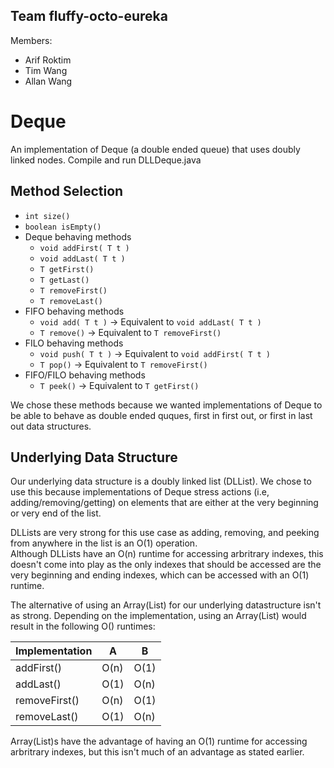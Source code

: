 ## Team fluffy-octo-eureka
Members:
* Arif Roktim
* Tim Wang
* Allan Wang

# Deque
An implementation of Deque (a double ended queue) that uses doubly linked nodes. Compile and run DLLDeque.java

## Method Selection
* `int size()`
* `boolean isEmpty()`
* Deque behaving methods
	* `void addFirst( T t )`
	* `void addLast( T t )`
	* `T getFirst()`
	* `T getLast()`
	* `T removeFirst()`
	* `T removeLast()`
* FIFO behaving methods
	* `void add( T t )` -> Equivalent to `void addLast( T t )` 
    * `T remove()` -> Equivalent to `T removeFirst()`
* FILO behaving methods
	* `void push( T t )` -> Equivalent to `void addFirst( T t )`
	* `T pop()` -> Equivalent to `T removeFirst()`
* FIFO/FILO behaving methods
	* `T peek()` -> Equivalent to `T getFirst()`

We chose these methods because we wanted implementations of Deque to be able to behave as double ended quques, first in first out, or first in last out data structures.

## Underlying Data Structure
Our underlying data structure is a doubly linked list (DLList). We chose to use this because implementations of Deque stress actions (i.e, adding/removing/getting) on elements that are either at the very beginning or very end of the list.

DLLists are very strong for this use case as adding, removing, and peeking from anywhere in the list is an O(1) operation.  
Although DLLists have an O(n) runtime for accessing arbritrary indexes, this doesn't come into play as the only indexes that should be accessed are the very beginning and ending indexes, which can be accessed with an O(1) runtime.

The alternative of using an Array(List) for our underlying datastructure isn't as strong. Depending on the implementation, using an Array(List) would result in the following O() runtimes:

| Implementation    | A    | B    |
| ---               | ---  | ---  |
| addFirst()        | O(n) | O(1) |
| addLast()         | O(1) | O(n) |
| removeFirst()     | O(n) | O(1) |
| removeLast()      | O(1) | O(n) |

Array(List)s have the advantage of having an O(1) runtime for accessing arbritrary indexes, but this isn't much of an advantage as stated earlier.
